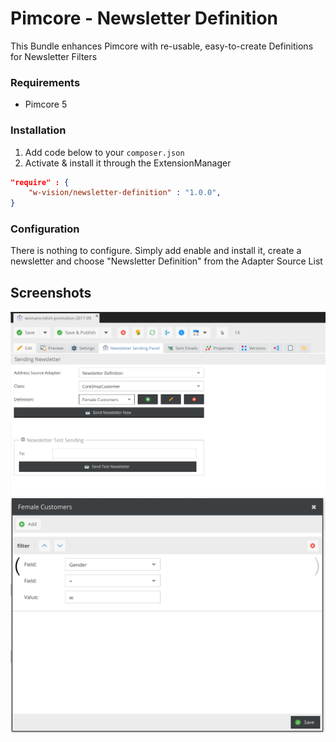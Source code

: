 # Pimcore - Newsletter Definition

This Bundle enhances Pimcore with re-usable, easy-to-create Definitions for Newsletter Filters

### Requirements
 * Pimcore 5

### Installation
1. Add code below to your `composer.json`
2. Activate & install it through the ExtensionManager

```json
"require" : {
    "w-vision/newsletter-definition" : "1.0.0",
}
```

### Configuration
There is nothing to configure. Simply add enable and install it, create a newsletter and choose "Newsletter Definition" from the Adapter Source List

## Screenshots
![Interface](docs/screen1.png)
![Interface](docs/screen2.png)

